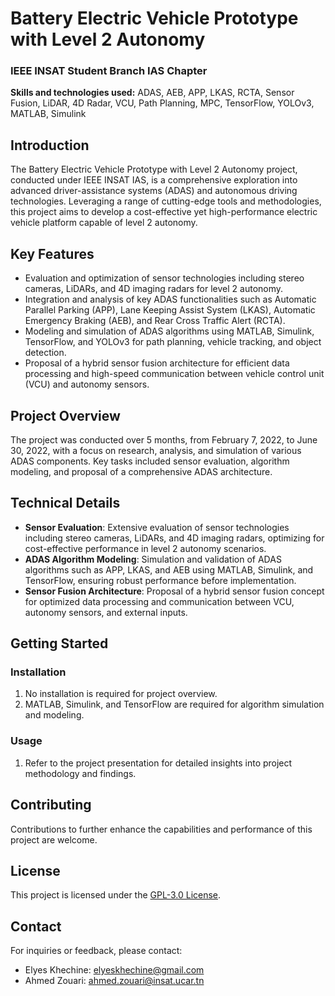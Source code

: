 # Battery Electric Vehicle Prototype with Level 2 Autonomy

### IEEE INSAT Student Branch IAS Chapter

**Skills and technologies used:** ADAS, AEB, APP, LKAS, RCTA, Sensor Fusion, LiDAR, 4D Radar, VCU, Path Planning, MPC, TensorFlow, YOLOv3, MATLAB, Simulink

## Introduction

The Battery Electric Vehicle Prototype with Level 2 Autonomy project, conducted under IEEE INSAT IAS, is a comprehensive exploration into advanced driver-assistance systems (ADAS) and autonomous driving technologies. Leveraging a range of cutting-edge tools and methodologies, this project aims to develop a cost-effective yet high-performance electric vehicle platform capable of level 2 autonomy.

## Key Features

- Evaluation and optimization of sensor technologies including stereo cameras, LiDARs, and 4D imaging radars for level 2 autonomy.
- Integration and analysis of key ADAS functionalities such as Automatic Parallel Parking (APP), Lane Keeping Assist System (LKAS), Automatic Emergency Braking (AEB), and Rear Cross Traffic Alert (RCTA).
- Modeling and simulation of ADAS algorithms using MATLAB, Simulink, TensorFlow, and YOLOv3 for path planning, vehicle tracking, and object detection.
- Proposal of a hybrid sensor fusion architecture for efficient data processing and high-speed communication between vehicle control unit (VCU) and autonomy sensors.

## Project Overview

The project was conducted over 5 months, from February 7, 2022, to June 30, 2022, with a focus on research, analysis, and simulation of various ADAS components. Key tasks included sensor evaluation, algorithm modeling, and proposal of a comprehensive ADAS architecture.

## Technical Details

- **Sensor Evaluation**: Extensive evaluation of sensor technologies including stereo cameras, LiDARs, and 4D imaging radars, optimizing for cost-effective performance in level 2 autonomy scenarios.
- **ADAS Algorithm Modeling**: Simulation and validation of ADAS algorithms such as APP, LKAS, and AEB using MATLAB, Simulink, and TensorFlow, ensuring robust performance before implementation.
- **Sensor Fusion Architecture**: Proposal of a hybrid sensor fusion concept for optimized data processing and communication between VCU, autonomy sensors, and external inputs.

## Getting Started

### Installation

1. No installation is required for project overview.
2. MATLAB, Simulink, and TensorFlow are required for algorithm simulation and modeling.

### Usage

1. Refer to the project presentation for detailed insights into project methodology and findings.

## Contributing

Contributions to further enhance the capabilities and performance of this project are welcome.

## License

This project is licensed under the [GPL-3.0 License](LICENSE).

## Contact

For inquiries or feedback, please contact:

- Elyes Khechine: elyeskhechine@gmail.com
- Ahmed Zouari: ahmed.zouari@insat.ucar.tn

